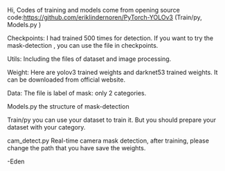 Hi, 
Codes of training and models come from opening source code:https://github.com/eriklindernoren/PyTorch-YOLOv3  (Train/py, Models.py ) 

Checkpoints: I had trained 500 times for detection. If you want to try the mask-detection , you can use the file in checkpoints.

Utils: Including the files of dataset and image processing. 

Weight: Here are yolov3 trained weights and darknet53 trained weights. It can be downloaded from official website.

Data: The file is label of mask: only 2 categories.

Models.py the structure of mask-detection 

Train/py you can use your dataset to train it. But you should prepare your dataset with your category.

cam_detect.py Real-time camera mask detection, after training, please change the path that you have save the weights.

-Eden
